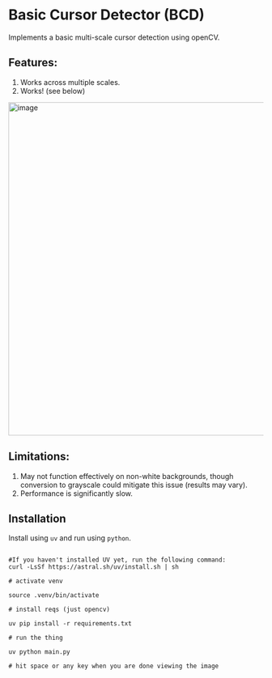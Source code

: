 # Basic Cursor Detector (BCD)

Implements a basic multi-scale cursor detection using openCV.


## Features:

1. Works across multiple scales.
2. Works! (see below)

<img width="659" alt="image" src="https://github.com/Evanc123/mouse-detection/assets/4010547/e2eb6f01-9c43-4c80-934c-f2a019ef06aa">


## Limitations:

1. May not function effectively on non-white backgrounds, though conversion to grayscale could mitigate this issue (results may vary).
2. Performance is significantly slow.

## Installation

Install using `uv` and run using `python`.

```shell

#If you haven't installed UV yet, run the following command:
curl -LsSf https://astral.sh/uv/install.sh | sh

# activate venv

source .venv/bin/activate

# install reqs (just opencv)

uv pip install -r requirements.txt

# run the thing

uv python main.py

# hit space or any key when you are done viewing the image
```
